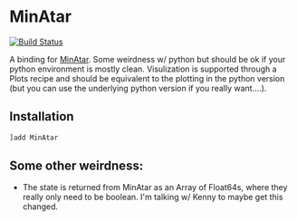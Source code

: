 # MinAtar

[![Build Status](https://travis-ci.com/mkschleg/MinAtar.jl.svg?branch=master)](https://travis-ci.com/mkschleg/MinAtar.jl)

A binding for [MinAtar](https://github.com/kenjyoung/MinAtar). Some weirdness w/ python but should be ok if your python environment is mostly clean. Visulization is supported through a Plots recipe and should be equivalent to the plotting in the python version (but you can use the underlying python version if you really want....). 

## Installation

```julia
]add MinAtar
```


## Some other weirdness:
- The state is returned from MinAtar as an Array of Float64s, where they really only need to be boolean. I'm talking w/ Kenny to maybe get this changed.



